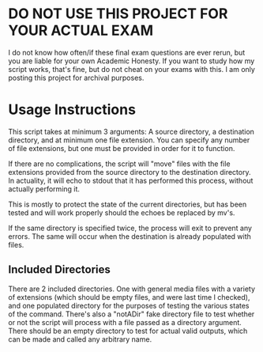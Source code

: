 # DO NOT USE THIS PROJECT FOR YOUR ACTUAL EXAM

I do not know how often/if these final exam questions are ever rerun, but you are liable for your own Academic Honesty. If you want to study how my script works, that's fine, but do not cheat on your exams with this. I am only posting this project for archival purposes.

# Usage Instructions

This script takes at minimum 3 arguments: A source directory, a destination directory, and at minimum one file extension. You can specify any number of file extensions, but one must be provided in order for it to function.

If there are no complications, the script will "move" files with the file extensions provided from the source directory to the destination directory. In actuality, it will echo to stdout that it has performed this process, without actually performing it.

This is mostly to protect the state of the current directories, but has been tested and will work properly should the echoes be replaced by mv's.

If the same directory is specified twice, the process will exit to prevent any errors. The same will occur when the destination is already populated with files.

## Included Directories

There are 2 included directories. One with general media files with a variety of extensions (which should be empty files, and were last time I checked), and one populated directory for the purposes of testing the various states of the command. There's also a "notADir" fake directory file to test whether or not the script will process with a file passed as a directory argument. There should be an empty directory to test for actual valid outputs, which can be made and called any arbitrary name.
